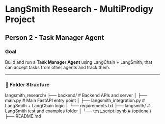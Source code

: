 # LangSmith Research - MultiProdigy Project

##  Person 2 - Task Manager Agent

###  Goal
Build and run a **Task Manager Agent** using LangChain + LangSmith, that can accept tasks from other agents and track them.

---

### 📁 Folder Structure

langsmith_research/
├── backend/ # Backend APIs and server
│ ├── main.py # Main FastAPI entry point
│ ├── langsmith_integration.py # LangSmith + LangChain logic
│ └── requirements.txt
├── langsmith/ # LangSmith test and examples folder
│ └── test_script.ipynb # (optional)
├── README.md